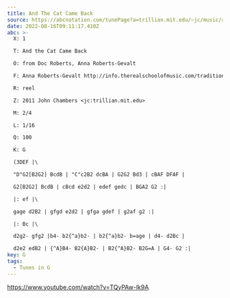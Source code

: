 ```yaml
---
title: And The Cat Came Back
source: https://abcnotation.com/tunePage?a=trillian.mit.edu/~jc/music/abc/OldTime/learn/AndTheCatCameBack_G/0000
date: 2022-08-16T09:11:17.410Z
abc: >-
  X: 1

  T: And the Cat Came Back

  O: from Doc Roberts, Anna Roberts-Gevalt

  F: Anna Roberts-Gevalt http://info.therealschoolofmusic.com/traditional-music-project/cat-came-back/

  R: reel

  Z: 2011 John Chambers <jc:trillian.mit.edu>

  M: 2/4

  L: 1/16

  Q: 100

  K: G

  (3DEF |\

  "D"G2[B2G2] BcdB | "C"c2B2 dcBA | G2G2 Bd3 | cBAF DFAF |

  G2[B2G2] BcdB | cBcd e2d2 | edef gedc | BGA2 G2 :|

  |: ef |\

  gage d2B2 | gfgd e2d2 | gfga gdef | g2af g2 :|

  |: Bc |\

  d2g2- gfg2 |b4- b2{^a}b2- | b2{^a}b2- b=age | d4- d2Bc |

  d2e2 edB2 | {^A}B4- B2{A}B2- | B2{^A}B2- B2G=A | G4- G2 :|
key: G
tags:
  - Tunes in G
---
```

https://www.youtube.com/watch?v=TQyPAw-lk9A